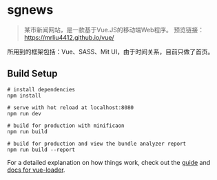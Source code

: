 # sgnews

> 某市新闻网站，是一款基于Vue.JS的移动端Web程序。
> 预览链接：https://mrliu4412.github.io/vue/

所用到的框架包括：Vue、SASS、Mit UI，由于时间关系，目前只做了首页。

## Build Setup

``` bas
# install dependencies
npm install

# serve with hot reload at localhost:8080
npm run dev

# build for production with minificaon
npm run build

# build for production and view the bundle analyzer report
npm run build --report
```

For a detailed explanation on how things work, check out the [guide](http://vuejs-templates.github.io/webpack/) and [docs for vue-loader](http://vuejs.github.io/vue-loader).
